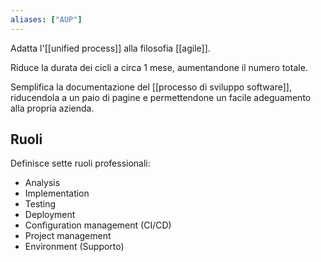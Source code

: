 ```yaml
---
aliases: ["AUP"]
---
```


Adatta l'[[unified process]] alla filosofia [[agile]].

Riduce la durata dei cicli a circa 1 mese, aumentandone il numero totale.

Semplifica la documentazione del [[processo di sviluppo software]], riducendola a un paio di pagine e permettendone un facile adeguamento alla propria azienda.

## Ruoli

Definisce sette ruoli professionali:
- Analysis
- Implementation
- Testing
- Deployment
- Configuration management (CI/CD)
- Project management
- Environment (Supporto)
